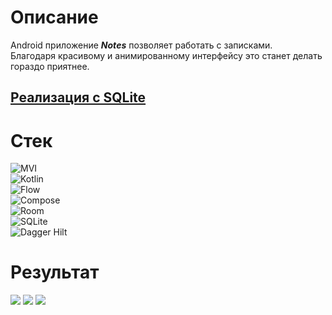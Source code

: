 # Описание
Android приложение ***Notes*** позволяет работать с записками.\
Благодаря красивому и анимированному интерфейсу это станет делать гораздо приятнее.

## [Реализация с SQLite](https://github.com/Krirll/NotesApplication/tree/sqlite)

# Стек
![MVI](https://img.shields.io/badge/-MVI-5A8AD6?style=for-the-badge&logo=)\
![Kotlin](https://img.shields.io/badge/-Kotlin-orange?style=for-the-badge&logo=Kotlin)\
![Flow](https://img.shields.io/badge/-Flow-orange?style=for-the-badge&logo=kotlin)\
![Compose](https://img.shields.io/badge/-jetpack_compose-56D86C?style=for-the-badge&logo=jetpackcompose)\
![Room](https://img.shields.io/badge/-Room-57AFD5?style=for-the-badge&logo=sqlite)\
![SQLite](https://img.shields.io/badge/-SQLite-57AFD5?style=for-the-badge&logo=sqlite)\
![Dagger Hilt](https://img.shields.io/badge/-Dagger_Hilt-6F5CD6?style=for-the-badge&logo=android)


# Результат
![](https://github.com/Krirll/NotesApplication/tree/master/readme-images/Screenshot_20230531_223058.png)
![](https://github.com/Krirll/NotesApplication/tree/master/readme-images/Screenshot_20230531_223211.png)
![](https://github.com/Krirll/NotesApplication/tree/master/readme-images/Screenshot_20230531_223317.png)